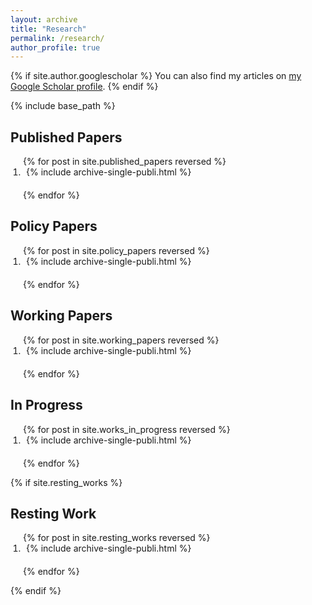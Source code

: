 ```yaml
---
layout: archive
title: "Research"
permalink: /research/
author_profile: true
---
```


{% if site.author.googlescholar %}
  You can also find my articles on <a href="{{ site.author.googlescholar }}">my Google Scholar profile</a>.
{% endif %}

{% include base_path %}

<h2>Published Papers</h2>
<ol style="padding-left: 20px;">
{% for post in site.published_papers reversed %}
  <li style="padding-left: 5px; margin-bottom: 20px;"> 
    {% include archive-single-publi.html %}
  </li>
{% endfor %}
</ol>

<h2>Policy Papers</h2>
<ol style="padding-left: 20px;">
{% for post in site.policy_papers reversed %}
  <li style="padding-left: 5px; margin-bottom: 20px;"> 
    {% include archive-single-publi.html %}
  </li>
{% endfor %}
</ol>

<h2>Working Papers</h2>
<ol style="padding-left: 20px;">
{% for post in site.working_papers reversed %}
  <li style="padding-left: 5px; margin-bottom: 20px;"> 
    {% include archive-single-publi.html %}
  </li>
{% endfor %}
</ol>

<h2>In Progress</h2>
<ol style="padding-left: 20px;">
{% for post in site.works_in_progress reversed %}
  <li style="padding-left: 5px; margin-bottom: 20px;"> 
    {% include archive-single-publi.html %} 
  </li>
{% endfor %}
</ol>

<!-- <h2>Resting Work</h2>
<ol style="padding-left: 20px;">
{% for post in site.resting_works reversed %}
  <li style="padding-left: 5px; margin-bottom: 20px;"> 
    {% include archive-single-publi.html %}
  </li>
{% endfor %}
</ol> -->

{% if site.resting_works %}
<h2>Resting Work</h2>
<ol style="padding-left: 20px;">
  {% for post in site.resting_works reversed %}
    <li style="padding-left: 5px; margin-bottom: 20px;"> 
      {% include archive-single-publi.html %}
    </li>
  {% endfor %}
</ol>
{% endif %}
